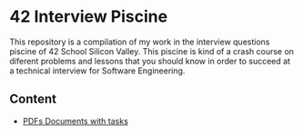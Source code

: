 # 42 Interview Piscine
This repository is a compilation of my work in the interview questions piscine of 42 School Silicon Valley. This piscine is kind of a crash course on diferent problems and lessons that you should know in order to succeed at a technical interview for Software Engineering. 

## Content
- [PDFs Documents with tasks](/PDFS)
